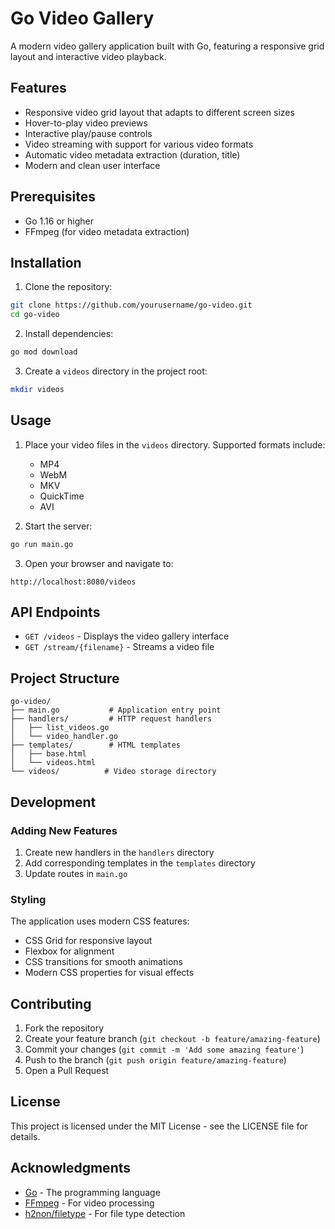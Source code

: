 # Go Video Gallery

A modern video gallery application built with Go, featuring a responsive grid layout and interactive video playback.

## Features

- Responsive video grid layout that adapts to different screen sizes
- Hover-to-play video previews
- Interactive play/pause controls
- Video streaming with support for various video formats
- Automatic video metadata extraction (duration, title)
- Modern and clean user interface

## Prerequisites

- Go 1.16 or higher
- FFmpeg (for video metadata extraction)

## Installation

1. Clone the repository:
```bash
git clone https://github.com/yourusername/go-video.git
cd go-video
```

2. Install dependencies:
```bash
go mod download
```

3. Create a `videos` directory in the project root:
```bash
mkdir videos
```

## Usage

1. Place your video files in the `videos` directory. Supported formats include:
   - MP4
   - WebM
   - MKV
   - QuickTime
   - AVI

2. Start the server:
```bash
go run main.go
```

3. Open your browser and navigate to:
```
http://localhost:8080/videos
```

## API Endpoints

- `GET /videos` - Displays the video gallery interface
- `GET /stream/{filename}` - Streams a video file

## Project Structure

```
go-video/
├── main.go           # Application entry point
├── handlers/         # HTTP request handlers
│   ├── list_videos.go
│   └── video_handler.go
├── templates/        # HTML templates
│   ├── base.html
│   └── videos.html
└── videos/          # Video storage directory
```

## Development

### Adding New Features

1. Create new handlers in the `handlers` directory
2. Add corresponding templates in the `templates` directory
3. Update routes in `main.go`

### Styling

The application uses modern CSS features:
- CSS Grid for responsive layout
- Flexbox for alignment
- CSS transitions for smooth animations
- Modern CSS properties for visual effects

## Contributing

1. Fork the repository
2. Create your feature branch (`git checkout -b feature/amazing-feature`)
3. Commit your changes (`git commit -m 'Add some amazing feature'`)
4. Push to the branch (`git push origin feature/amazing-feature`)
5. Open a Pull Request

## License

This project is licensed under the MIT License - see the LICENSE file for details.

## Acknowledgments

- [Go](https://golang.org/) - The programming language
- [FFmpeg](https://ffmpeg.org/) - For video processing
- [h2non/filetype](https://github.com/h2non/filetype) - For file type detection 